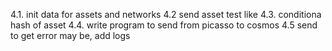4.1. init data for assets and networks
4.2 send asset test like
4.3. conditiona hash of asset
4.4. write program to send from picasso to cosmos
4.5 send to get error may be, add logs